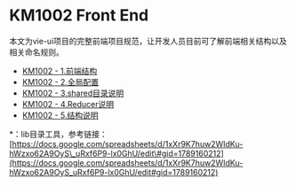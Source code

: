 # KM1002 Front End

本文为vie-ui项目的完整前端项目规范，让开发人员目前可了解前端相关结构以及相关命名规则。

* [KM1002 - 1.前端结构](/environment/km1002-front-end/km1002-1qian-duan-jie-gou.md)
* [KM1002 - 2.全局配置](/environment/km1002-front-end/km1002-2quan-ju-pei-zhi.md)
* [KM1002 - 3.shared目录说明](/environment/km1002-front-end/km1002-3sharedmu-lu-shuo-ming.md)
* [KM1002 - 4.Reducer说明](/environment/km1002-front-end/km1002-4reducershuo-ming.md)
* [KM1002 - 5.结构说明](/environment/km1002-front-end/km1002-5epicshuo-ming.md)

\*：lib目录工具，参考链接：[https://docs.google.com/spreadsheets/d/1xXr9K7huw2WIdKu-hWzxo62A9OyS\_uRxf6P9-lx0GhU/edit\#gid=1789160212](https://docs.google.com/spreadsheets/d/1xXr9K7huw2WIdKu-hWzxo62A9OyS_uRxf6P9-lx0GhU/edit#gid=1789160212)

